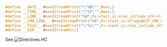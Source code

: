 ```c
#define __DATE__ #exe{StreamPrint("\"%D\"",Now);}
#define __TIME__ #exe{StreamPrint("\"%T\"",Now);}
#define __LINE__ #exe{StreamPrint("%d",Fs->last_cc->lex_include_stk->line_num);}
#define __CMD_LINE__ #exe{StreamPrint("%d",Fs->last_cc->flags&CCF_CMD_LINE && Fs->last_cc->lex_include_stk->depth<1);}
#define __FILE__ #exe{StreamPrint("\"%s\"",Fs->last_cc->lex_include_stk->full_name);}
#define __DIR__  #exe{StreamDir;}
```
See ![Directives.HC](https://github.com/SpaciousCoder78/holyc-docs/blob/main/HC/Directives.HC)

